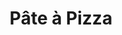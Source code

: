 ---
layout: recette
categories: [recettes]
hidden: true
lang: fr
sitemap: true
title: Pâte à Pizza
type: boulangerie
withYeast: true
utensils:
  - saladier
  - corne
  - rouleau
recettes:
  Classique:
    ingredients: 
      - nom: farine blanche
        qte: 380
        unite: gr
        variable: true
      - nom: sel
        qte: 6
        unite: gr
      - nom: eau
        qte: 180
        unite: mL
      - nom: huile d'olive
        qte: 3
        unite: cuillères à soupe
      - nom: levure sèche
        qte: 2
        unite: gr
    etapes:
      - label: "Préparation"
        details:
          - Verser la farine et le sel dans un grand saladier
          - Ajouter la moitié du mélange eau-levure
          - Ajouter l'huile d'olive
          - Pétrir à la main
          - Ajouter le reste du mélange eau-levure
          - Pétrir à la main jusqu'à ce que ça arrête de coller au saladier
          - Sortir le pâton sur le plan de travail
          - Pétrir à la main
          - Bouler
          - Laisser reposer 2 heures à 25°C
      - label: Cuisson
        emoji: 🔥
        details:
          - Préchauffer le four à 240°C 
          - Fleurer le plan de travail
          - Déverser le pâton sur le plan de travail
          - Étaler au rouleau
          - Garnir
          - Cuire 18-20 min minutes à 240°C
    notes:
      - label: Comment pétrir
        link: https://www.youtube.com/watch?v=SF2F1xKTrdE 
      - label: Comment étaler
        link: https://youtu.be/FZDoI20pTHw?t=265
      - label: Comment étaler 2
        link: https://www.youtube.com/watch?v=oopnT_wGGHE
      - label: Explications
        link: https://www.ricardocuisine.com/chroniques/chimie-alimentaire/509-guide-pizza-101
      - La pâte peut être conservée au frais pendant une semaine, la fermentation continuera lentement
---